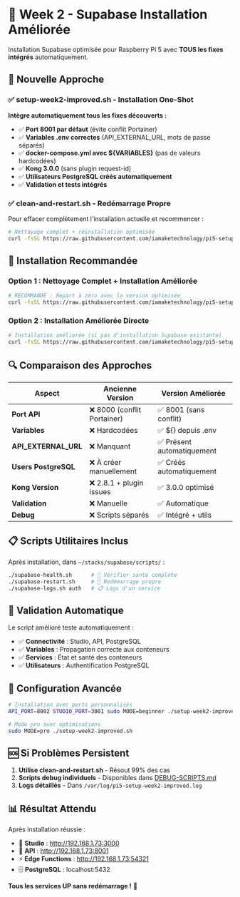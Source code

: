 # 🚀 Week 2 - Supabase Installation Améliorée

Installation Supabase optimisée pour Raspberry Pi 5 avec **TOUS les fixes intégrés** automatiquement.

## 🎯 Nouvelle Approche

### ✅ **setup-week2-improved.sh** - Installation One-Shot
**Intègre automatiquement tous les fixes découverts :**

- ✅ **Port 8001 par défaut** (évite conflit Portainer)
- ✅ **Variables .env correctes** (API_EXTERNAL_URL, mots de passe séparés)
- ✅ **docker-compose.yml avec ${VARIABLES}** (pas de valeurs hardcodées)
- ✅ **Kong 3.0.0** (sans plugin request-id)
- ✅ **Utilisateurs PostgreSQL créés automatiquement**
- ✅ **Validation et tests intégrés**

### ✅ **clean-and-restart.sh** - Redémarrage Propre
Pour effacer complètement l'installation actuelle et recommencer :

```bash
# Nettoyage complet + réinstallation optimisée
curl -fsSL https://raw.githubusercontent.com/iamaketechnology/pi5-setup/main/scripts/week2/clean-and-restart.sh -o clean.sh && chmod +x clean.sh && sudo MODE=beginner ./clean.sh
```

## 🚀 Installation Recommandée

### Option 1 : Nettoyage Complet + Installation Améliorée

```bash
# RECOMMANDÉ : Repart à zéro avec la version optimisée
curl -fsSL https://raw.githubusercontent.com/iamaketechnology/pi5-setup/main/scripts/week2/clean-and-restart.sh -o clean.sh && chmod +x clean.sh && sudo MODE=beginner ./clean.sh
```

### Option 2 : Installation Améliorée Directe

```bash
# Installation améliorée (si pas d'installation Supabase existante)
curl -fsSL https://raw.githubusercontent.com/iamaketechnology/pi5-setup/main/scripts/week2/setup-week2-improved.sh -o setup.sh && chmod +x setup.sh && sudo MODE=beginner ./setup.sh
```

## 🔍 Comparaison des Approches

| Aspect | Ancienne Version | **Version Améliorée** |
|--------|------------------|----------------------|
| **Port API** | ❌ 8000 (conflit Portainer) | ✅ 8001 (sans conflit) |
| **Variables** | ❌ Hardcodées | ✅ ${} depuis .env |
| **API_EXTERNAL_URL** | ❌ Manquant | ✅ Présent automatiquement |
| **Users PostgreSQL** | ❌ À créer manuellement | ✅ Créés automatiquement |
| **Kong Version** | ❌ 2.8.1 + plugin issues | ✅ 3.0.0 optimisé |
| **Validation** | ❌ Manuelle | ✅ Automatique |
| **Debug** | ❌ Scripts séparés | ✅ Intégré + utils |

## 📋 Scripts Utilitaires Inclus

Après installation, dans `~/stacks/supabase/scripts/` :

```bash
./supabase-health.sh      # 🏥 Vérifier santé complète
./supabase-restart.sh     # 🔄 Redémarrage propre
./supabase-logs.sh auth   # 📋 Logs d'un service
```

## 🧪 Validation Automatique

Le script amélioré teste automatiquement :
- ✅ **Connectivité** : Studio, API, PostgreSQL
- ✅ **Variables** : Propagation correcte aux conteneurs
- ✅ **Services** : État et santé des conteneurs
- ✅ **Utilisateurs** : Authentification PostgreSQL

## 🔧 Configuration Avancée

```bash
# Installation avec ports personnalisés
API_PORT=8002 STUDIO_PORT=3001 sudo MODE=beginner ./setup-week2-improved.sh

# Mode pro avec optimisations
sudo MODE=pro ./setup-week2-improved.sh
```

## 🆘 Si Problèmes Persistent

1. **Utilise clean-and-restart.sh** - Résout 99% des cas
2. **Scripts debug individuels** - Disponibles dans [DEBUG-SCRIPTS.md](../../docs/DEBUG-SCRIPTS.md)
3. **Logs détaillés** - Dans `/var/log/pi5-setup-week2-improved.log`

## 📊 Résultat Attendu

Après installation réussie :
- 🎨 **Studio** : http://192.168.1.73:3000
- 🔌 **API** : http://192.168.1.73:8001
- ⚡ **Edge Functions** : http://192.168.1.73:54321
- 🗄️ **PostgreSQL** : localhost:5432

**Tous les services UP sans redémarrage !** 🎉